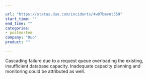 ```yaml
---

url: "https://status.duo.com/incidents/4w07bmvnt359"
start_time: ""
end_time: ""
categories:
- postmortem
company: "Duo"
product: ""

---
```


Cascading failure due to a request queue overloading the existing, insufficient database capacity. Inadequate capacity planning and monitoring could be attributed as well.
